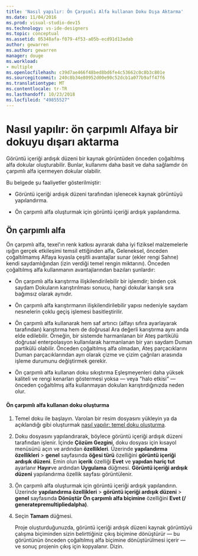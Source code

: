 ```yaml
---
title: 'Nasıl yapılır: Ön Çarpımlı Alfa kullanan Doku Dışa Aktarma'
ms.date: 11/04/2016
ms.prod: visual-studio-dev15
ms.technology: vs-ide-designers
ms.topic: conceptual
ms.assetid: 05348afa-f079-4f53-a05b-ecd91d13adab
author: gewarren
ms.author: gewarren
manager: douge
ms.workload:
- multiple
ms.openlocfilehash: c39d7ae466f48bed8bd6fe4c53662c0c8b3c801e
ms.sourcegitcommit: 240c8b34e80952d00e90c52dcb1a077b9aff47f6
ms.translationtype: MT
ms.contentlocale: tr-TR
ms.lasthandoff: 10/23/2018
ms.locfileid: "49855527"
---
```

# <a name="how-to-export-a-texture-that-has-premultiplied-alpha"></a>Nasıl yapılır: ön çarpımlı Alfaya bir dokuyu dışarı aktarma

Görüntü içeriği ardışık düzeni bir kaynak görüntüden önceden çoğaltılmış alfa dokular oluşturabilir. Bunlar, kullanımı daha basit ve daha sağlamdır ön çarpımlı alfa içermeyen dokular olabilir.

Bu belgede şu faaliyetler gösterilmiştir:

-   Görüntü içeriği ardışık düzeni tarafından işlenecek kaynak görüntüyü yapılandırma.

-   Ön çarpımlı alfa oluşturmak için görüntü içeriği ardışık yapılandırma.

## <a name="premultiplied-alpha"></a>Ön çarpımlı alfa
 Ön çarpımlı alfa, texel'ın renk katkısı ayırarak daha iyi fiziksel malzemelerle ışığın gerçek etkileşimi temsil ettiğinden alfa, Geleneksel, önceden çoğaltılmamış Alfaya kıyasla çeşitli avantajlar sunar (ekler rengi Sahne) kendi saydamlığından (izin verdiği temel rengin miktarını). Önceden çoğaltılmış alfa kullanmanın avantajlarından bazıları şunlardır:

-   Ön çarpımlı alfa karıştırma ilişkilendirilebilir bir işlemdir; birden çok saydam Dokuların karıştırılması sonucu, hangi dokular karışık sıra bağımsız olarak aynıdır.

-   Ön çarpımlı alfa karıştırmanın ilişkilendirilebilir yapısı nedeniyle saydam nesnelerin çoklu geçiş işlemesi basitleştirilir.

-   Ön çarpımlı alfa kullanarak hem saf artırıcı (alfayı sıfıra ayarlayarak tarafından) karıştırma hem de doğrusal Ara değerli karıştırma aynı anda elde edilebilir. Örneğin, bir sistemde harmanlanan bir Ateş partikülü doğrusal enterpolasyon kullanılarak harmanlanan bir yarı saydam Duman partikülü olabilir. Önceden çoğaltılmış alfa olmadan, Ateş parçacıklarını Duman parçacıklarından ayrı olarak çizme ve çizim çağrıları arasında işleme durumunu değiştirmek gerekir.

-   Ön çarpımlı alfa kullanan doku sıkıştırma Eşleşmeyenleri daha yüksek kaliteli ve rengi kenarları göstermesi yoksa — veya "halo etkisi" — önceden çoğaltılmış alfa kullanmayan dokuları karıştırdığınızda neden olur.

#### <a name="to-create-a-texture-that-uses-premultiplied-alpha"></a>Ön çarpımlı alfa kullanan doku oluşturma

1. Temel doku ile başlayın. Varolan bir resim dosyasını yükleyin ya da açıklandığı gibi oluşturmak [nasıl yapılır: temel doku oluşturma](../designers/how-to-create-a-basic-texture.md).

2. Doku dosyasını yapılandırarak, böylece görüntü içeriği ardışık düzeni tarafından işlenir. İçinde **Çözüm Gezgini**, doku dosyası için kısayol menüsünü açın ve ardından **özellikleri**. Üzerinde **yapılandırma özellikleri** > **genel** sayfasında **öğesi türü** özelliğini **görüntü içeriği ardışık düzeni**. Emin olun **içerik** özelliği **Evet** ve **yapıdan hariç tut** ayarlanır **Hayır**ve ardından  **Uygulama** düğmesi. **Görüntü içeriği ardışık düzeni** yapılandırma özellik sayfası görüntülenir.

3. Ön çarpımlı alfa oluşturmak için görüntü içeriği ardışık yapılandırın. Üzerinde **yapılandırma özellikleri** > **görüntü içeriği ardışık düzeni** > **genel** sayfasında **Dönüştür Ön çarpımlı alfa biçimine** özelliğini **Evet (/ generatepremultipliedalpha)**.

4. Seçin **Tamam** düğmesi.

   Proje oluşturduğunuzda, görüntü içeriği ardışık düzeni kaynak görüntüyü çalışma biçiminden sizin belirttiğiniz çıkış biçimine dönüştürür — bu görüntünün önceden çoğaltılmış alfa biçimine dönüştürülmesi içerir — ve sonuç projenin çıkış için kopyalanır. Dizin.